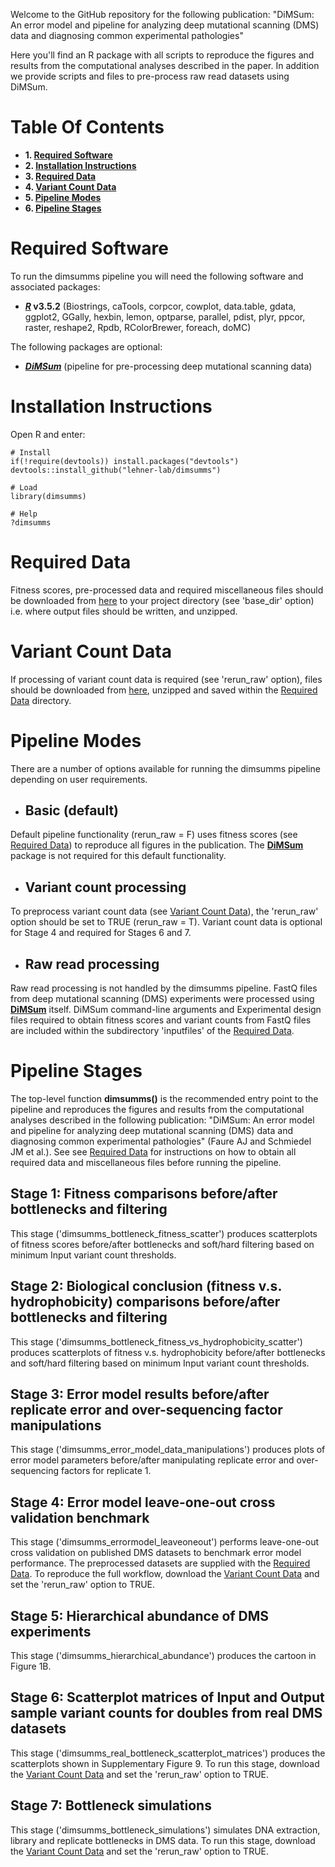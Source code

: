 Welcome to the GitHub repository for the following publication: "DiMSum: An error model and pipeline for analyzing deep mutational scanning (DMS) data and diagnosing common experimental pathologies"

Here you'll find an R package with all scripts to reproduce the figures and results from the computational analyses described in the paper. In addition we provide scripts and files to pre-process raw read datasets using DiMSum.

# Table Of Contents

* **1. [Required Software](#required-software)**
* **2. [Installation Instructions](#installation-instructions)**
* **3. [Required Data](#required-data)**
* **4. [Variant Count Data](#variant-count-data)**
* **5. [Pipeline Modes](#pipeline-modes)**
* **6. [Pipeline Stages](#pipeline-stages)**

# Required Software

To run the dimsumms pipeline you will need the following software and associated packages:

* **[_R_](https://www.r-project.org/) v3.5.2** (Biostrings, caTools, corpcor, cowplot, data.table, gdata, ggplot2, GGally, hexbin, lemon, optparse, parallel, pdist, plyr, ppcor, raster, reshape2, Rpdb, RColorBrewer, foreach, doMC)

The following packages are optional:

* **[_DiMSum_](https://github.com/lehner-lab/DiMSum)** (pipeline for pre-processing deep mutational scanning data)

# Installation Instructions

Open R and enter:

```
# Install
if(!require(devtools)) install.packages("devtools")
devtools::install_github("lehner-lab/dimsumms")

# Load
library(dimsumms)

# Help
?dimsumms
```

# Required Data

Fitness scores, pre-processed data and required miscellaneous files should be downloaded from [here](https://www.dropbox.com/s/7yf0xcxyrklor6x/misc.zip?dl=0) to your project directory (see 'base_dir' option) i.e. where output files should be written, and unzipped.

# Variant Count Data

If processing of variant count data is required (see 'rerun_raw' option), files should be downloaded from [here](https://www.dropbox.com/s/p6xbdh2fx3wrvao/datasets.zip?dl=0), unzipped and saved within the [Required Data](#required-data) directory.

# Pipeline Modes

There are a number of options available for running the dimsumms pipeline depending on user requirements.

* ## Basic (default)

Default pipeline functionality (rerun_raw = F) uses fitness scores (see [Required Data](#required-data)) to reproduce all figures in the publication. The **[DiMSum](https://github.com/lehner-lab/DiMSum)** package is not required for this default functionality.

* ## Variant count processing

To preprocess variant count data (see [Variant Count Data](#variant-count-data)), the 'rerun_raw' option should be set to TRUE (rerun_raw = T). Variant count data is optional for Stage 4 and required for Stages 6 and 7.

* ## Raw read processing

Raw read processing is not handled by the dimsumms pipeline. FastQ files from deep mutational scanning (DMS) experiments were processed using **[DiMSum](https://github.com/lehner-lab/DiMSum)** itself. DiMSum command-line arguments and Experimental design files required to obtain fitness scores and variant counts from FastQ files are included within the subdirectory 'inputfiles' of the [Required Data](#required-data).

# Pipeline Stages

The top-level function **dimsumms()** is the recommended entry point to the pipeline and reproduces the figures and results from the computational analyses described in the following publication: "DiMSum: An error model and pipeline for analyzing deep mutational scanning (DMS) data and diagnosing common experimental pathologies" (Faure AJ and Schmiedel JM et al.). See see [Required Data](#required-data) for instructions on how to obtain all required data and miscellaneous files before running the pipeline.

## Stage 1: Fitness comparisons before/after bottlenecks and filtering

This stage ('dimsumms_bottleneck_fitness_scatter') produces scatterplots of fitness scores before/after bottlenecks and soft/hard filtering based on minimum Input variant count thresholds.

## Stage 2: Biological conclusion (fitness v.s. hydrophobicity) comparisons before/after bottlenecks and filtering

This stage ('dimsumms_bottleneck_fitness_vs_hydrophobicity_scatter') produces scatterplots of fitness v.s. hydrophobicity before/after bottlenecks and soft/hard filtering based on minimum Input variant count thresholds.

## Stage 3: Error model results before/after replicate error and over-sequencing factor manipulations

This stage ('dimsumms_error_model_data_manipulations') produces plots of error model parameters before/after manipulating replicate error and over-sequencing factors for replicate 1.

## Stage 4: Error model leave-one-out cross validation benchmark

This stage ('dimsumms_errormodel_leaveoneout') performs leave-one-out cross validation on published DMS datasets to benchmark error model performance. The preprocessed datasets are supplied with the [Required Data](#required-data). To reproduce the full workflow, download the [Variant Count Data](#variant-count-data) and set the 'rerun_raw' option to TRUE.

## Stage 5: Hierarchical abundance of DMS experiments

This stage ('dimsumms_hierarchical_abundance') produces the cartoon in Figure 1B.

## Stage 6: Scatterplot matrices of Input and Output sample variant counts for doubles from real DMS datasets

This stage ('dimsumms_real_bottleneck_scatterplot_matrices') produces the scatterplots shown in Supplementary Figure 9. To run this stage, download the [Variant Count Data](#variant-count-data) and set the 'rerun_raw' option to TRUE.

## Stage 7: Bottleneck simulations

This stage ('dimsumms_bottleneck_simulations') simulates DNA extraction, library and replicate bottlenecks in DMS data. To run this stage, download the [Variant Count Data](#variant-count-data) and set the 'rerun_raw' option to TRUE.


